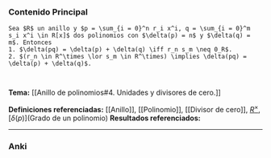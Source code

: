 ### Contenido Principal

```ad-proposition
Sea $R$ un anillo y $p = \sum_{i = 0}^n r_i x^i, q = \sum_{i = 0}^m s_i x^i \in R[x]$ dos polinomios con $\delta(p) = n$ y $\delta(q) = m$. Entonces
1. $\delta(pq) = \delta(p) + \delta(q) \iff r_n s_m \neq 0_R$.
2. $(r_n \in R^\times \lor s_m \in R^\times) \implies \delta(pq) = \delta(p) + \delta(q)$.
```

```ad-proof


```

**Tema:** [[Anillo de polinomios#4. Unidades y divisores de cero.]]

**Definiciones referenciadas:** [[Anillo]], [[Polinomio]], [[Divisor de cero]], [$R^\times$](Unidad), [$\delta(p)$](Grado de un polinomio)
**Resultados referenciados:**

---
### Anki

